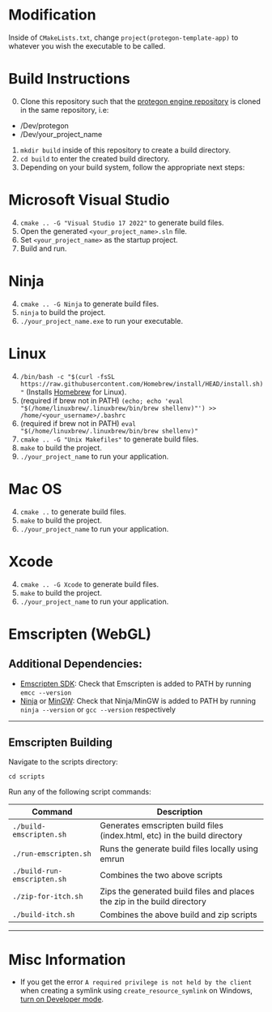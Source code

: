 # Modification

Inside of `CMakeLists.txt`, change `project(protegon-template-app)` to whatever you wish the executable to be called.

# Build Instructions

0. Clone this repository such that the [protegon engine repository](https://emscripten.org/) is cloned in the same repository, i.e:
- /Dev/protegon
- /Dev/your_project_name
1. `mkdir build` inside of this repository to create a build directory.
2. `cd build` to enter the created build directory.
3. Depending on your build system, follow the appropriate next steps:

# Microsoft Visual Studio

4. `cmake .. -G "Visual Studio 17 2022"` to generate build files.
5. Open the generated `<your_project_name>.sln` file.
6. Set `<your_project_name>` as the startup project.
7. Build and run.

# Ninja

4. `cmake .. -G Ninja` to generate build files.
5. `ninja` to build the project.
6. `./your_project_name.exe` to run your executable.

# Linux

4. `/bin/bash -c "$(curl -fsSL https://raw.githubusercontent.com/Homebrew/install/HEAD/install.sh)"` (Installs [Homebrew](https://brew.sh/) for Linux).
5. (required if brew not in PATH) `(echo; echo 'eval "$(/home/linuxbrew/.linuxbrew/bin/brew shellenv)"') >> /home/<your_username>/.bashrc`
6. (required if brew not in PATH) `eval "$(/home/linuxbrew/.linuxbrew/bin/brew shellenv)"`
7. `cmake .. -G "Unix Makefiles"` to generate build files.
8. `make` to build the project.
9. `./your_project_name` to run your application.

# Mac OS

4. `cmake ..` to generate build files.
5. `make` to build the project.
6. `./your_project_name` to run your application.

# Xcode

4. `cmake .. -G Xcode` to generate build files.
5. `make` to build the project.
6. `./your_project_name` to run your application.

# Emscripten (WebGL)

Additional Dependencies:
---
* [Emscripten SDK](https://emscripten.org/): Check that Emscripten is added to PATH by running ```emcc --version```
* [Ninja](https://ninja-build.org/) or [MinGW](https://www.mingw-w64.org/): Check that Ninja/MinGW is added to PATH by running ```ninja --version``` or ```gcc --version``` respectively
---
Emscripten Building
---
Navigate to the scripts directory:

```cd scripts```

Run any of the following script commands:

| Command    | Description |
| -------- | ------- |
| ```./build-emscripten.sh```  | Generates emscripten build files (index.html, etc) in the build directory |
| ```./run-emscripten.sh``` | Runs the generate build files locally using emrun |
| ```./build-run-emscripten.sh```    | Combines the two above scripts |
| ```./zip-for-itch.sh```    | Zips the generated build files and places the zip in the build directory |
| ```./build-itch.sh```    | Combines the above build and zip scripts |

---

# Misc Information

- If you get the error ```A required privilege is not held by the client``` when creating a symlink using ```create_resource_symlink``` on Windows, [turn on Developer mode](https://learn.microsoft.com/en-us/windows/apps/get-started/enable-your-device-for-development).
